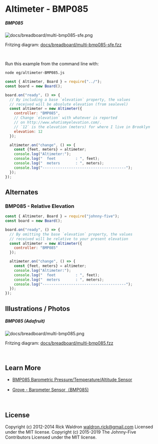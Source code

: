 <!--remove-start-->

# Altimeter - BMP085

<!--remove-end-->






##### BMP085



![docs/breadboard/multi-bmp085-sfe.png](breadboard/multi-bmp085-sfe.png)<br>

Fritzing diagram: [docs/breadboard/multi-bmp085-sfe.fzz](breadboard/multi-bmp085-sfe.fzz)

&nbsp;




Run this example from the command line with:
```bash
node eg/altimeter-BMP085.js
```


```javascript
const { Altimeter, Board } = require("../");
const board = new Board();

board.on("ready", () => {
  // By including a base `elevation` property, the values
  // received will be absolute elevation (from sealevel)
  const altimeter = new Altimeter({
    controller: "BMP085",
    // Change `elevation` with whatever is reported
    // on http://www.whatismyelevation.com/.
    // `12` is the elevation (meters) for where I live in Brooklyn
    elevation: 12
  });

  altimeter.on("change", () => {
    const {feet, meters} = altimeter;
    console.log("Altimeter:");
    console.log("  feet         : ", feet);
    console.log("  meters       : ", meters);
    console.log("--------------------------------------");
  });
});

```

## Alternates


### BMP085 - Relative Elevation



```javascript
const { Altimeter, Board } = require("johnny-five");
const board = new Board();

board.on("ready", () => {
  // By omitting the base `elevation` property, the values
  // received will be relative to your present elevation
  const altimeter = new Altimeter({
    controller: "BMP085"
  });

  altimeter.on("change", () => {
    const {feet, meters} = altimeter;
    console.log("Altimeter:");
    console.log("  feet         : ", feet);
    console.log("  meters       : ", meters);
    console.log("--------------------------------------");
  });
});

```



## Illustrations / Photos


##### BMP085 (Adafruit)



![docs/breadboard/multi-bmp085.png](breadboard/multi-bmp085.png)<br>

Fritzing diagram: [docs/breadboard/multi-bmp085.fzz](breadboard/multi-bmp085.fzz)

&nbsp;






## Learn More

- [BMP085 Barometric Pressure/Temperature/Altitude Sensor](https://www.adafruit.com/products/391)

- [Grove - Barometer Sensor（BMP085)](http://www.seeedstudio.com/depot/grove-barometer-sensor-p-1199.html)

&nbsp;

<!--remove-start-->

## License
Copyright (c) 2012-2014 Rick Waldron <waldron.rick@gmail.com>
Licensed under the MIT license.
Copyright (c) 2015-2019 The Johnny-Five Contributors
Licensed under the MIT license.

<!--remove-end-->
